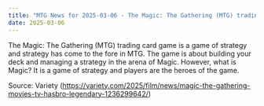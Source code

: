 ```yaml
---
title: "MTG News for 2025-03-06 - The Magic: The Gathering (MTG) trading card game i..."
date: 2025-03-06
---
```


The Magic: The Gathering (MTG) trading card game is a game of strategy and strategy has come to the fore in MTG. The game is about building your deck and managing a strategy in the arena of Magic. However, what is Magic? It is a game of strategy and players are the heroes of the game.

Source: Variety (https://variety.com/2025/film/news/magic-the-gathering-movies-tv-hasbro-legendary-1236299642/)
